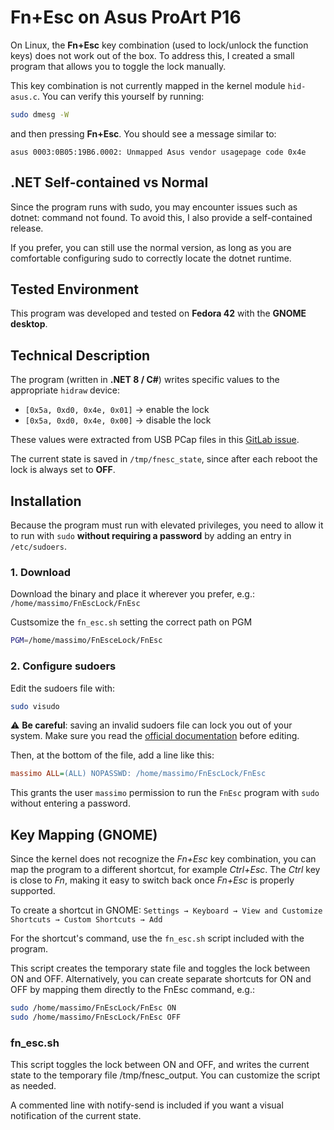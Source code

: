 # Fn+Esc on Asus ProArt P16

On Linux, the **Fn+Esc** key combination (used to lock/unlock the function keys) does not work out of the box.
To address this, I created a small program that allows you to toggle the lock manually.

This key combination is not currently mapped in the kernel module `hid-asus.c`.
You can verify this yourself by running:

```bash
sudo dmesg -W
```

and then pressing **Fn+Esc**.
You should see a message similar to:

``` text
asus 0003:0B05:19B6.0002: Unmapped Asus vendor usagepage code 0x4e
```

## .NET Self-contained vs Normal

Since the program runs with sudo, you may encounter issues such as dotnet: command not found.
To avoid this, I also provide a self-contained release.

If you prefer, you can still use the normal version, as long as you are comfortable configuring sudo to correctly locate the dotnet runtime.

## Tested Environment

This program was developed and tested on **Fedora 42** with the **GNOME desktop**.

## Technical Description

The program (written in **.NET 8 / C#**) writes specific values to the appropriate `hidraw` device:

* `[0x5a, 0xd0, 0x4e, 0x01]` → enable the lock
* `[0x5a, 0xd0, 0x4e, 0x00]` → disable the lock

These values were extracted from USB PCap files in this [GitLab issue](https://gitlab.com/asus-linux/asusctl/-/issues/585).

The current state is saved in `/tmp/fnesc_state`, since after each reboot the lock is always set to **OFF**.

## Installation

Because the program must run with elevated privileges, you need to allow it to run with `sudo` **without requiring a password** by adding an entry in `/etc/sudoers`.

### 1. Download

Download the binary and place it wherever you prefer, e.g.:
`/home/massimo/FnEscLock/FnEsc`

Custsomize the `fn_esc.sh` setting the correct path on PGM

``` bash
PGM=/home/massimo/FnEsceLock/FnEsc
```

### 2. Configure sudoers

Edit the sudoers file with:

```bash
sudo visudo
```

⚠️ **Be careful**: saving an invalid sudoers file can lock you out of your system.
Make sure you read the [official documentation](https://www.sudo.ws/releases/stable/) before editing.

Then, at the bottom of the file, add a line like this:

``` ini
massimo ALL=(ALL) NOPASSWD: /home/massimo/FnEscLock/FnEsc
```

This grants the user `massimo` permission to run the `FnEsc` program with `sudo` without entering a password.

## Key Mapping (GNOME)

Since the kernel does not recognize the _Fn+Esc_ key combination, you can map the program to a different shortcut, for example _Ctrl+Esc_.
The _Ctrl_ key is close to _Fn_, making it easy to switch back once _Fn+Esc_ is properly supported.

To create a shortcut in GNOME:
`Settings → Keyboard → View and Customize Shortcuts → Custom Shortcuts → Add`

For the shortcut's command, use the `fn_esc.sh` script included with the program.

This script creates the temporary state file and toggles the lock between ON and OFF.
Alternatively, you can create separate shortcuts for ON and OFF by mapping them directly to the FnEsc command, e.g.:

``` bash
sudo /home/massimo/FnEscLock/FnEsc ON
sudo /home/massimo/FnEscLock/FnEsc OFF
```

### fn_esc.sh

This script toggles the lock between ON and OFF, and writes the current state to the temporary file /tmp/fnesc_output.
You can customize the script as needed.

A commented line with notify-send is included if you want a visual notification of the current state.
